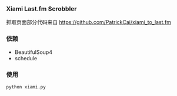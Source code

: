 ### Xiami Last.fm Scrobbler

抓取页面部分代码来自 https://github.com/PatrickCai/xiami_to_last.fm

### 依赖

* BeautifulSoup4
* schedule

### 使用

    python xiami.py
